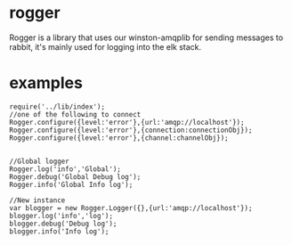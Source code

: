 # rogger

Rogger is a library that uses our winston-amqplib for sending messages to rabbit, it's mainly used for logging into the elk stack.

# examples
```
require('../lib/index');
//one of the following to connect
Rogger.configure({level:'error'},{url:'amqp://localhost'});
Rogger.configure({level:'error'},{connection:connectionObj});
Rogger.configure({level:'error'},{channel:channelObj});


//Global logger
Rogger.log('info','Global');
Rogger.debug('Global Debug log');
Rogger.info('Global Info log');

//New instance
var blogger = new Rogger.Logger({},{url:'amqp://localhost'});
blogger.log('info','log');
blogger.debug('Debug log');
blogger.info('Info log');
```